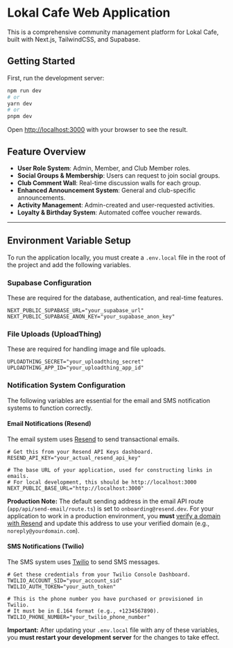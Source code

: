 # Lokal Cafe Web Application

This is a comprehensive community management platform for Lokal Cafe, built with Next.js, TailwindCSS, and Supabase.

## Getting Started

First, run the development server:

```bash
npm run dev
# or
yarn dev
# or
pnpm dev
```

Open [http://localhost:3000](http://localhost:3000) with your browser to see the result.

## Feature Overview

*   **User Role System**: Admin, Member, and Club Member roles.
*   **Social Groups & Membership**: Users can request to join social groups.
*   **Club Comment Wall**: Real-time discussion walls for each group.
*   **Enhanced Announcement System**: General and club-specific announcements.
*   **Activity Management**: Admin-created and user-requested activities.
*   **Loyalty & Birthday System**: Automated coffee voucher rewards.

---

## Environment Variable Setup

To run the application locally, you must create a `.env.local` file in the root of the project and add the following variables.

### Supabase Configuration

These are required for the database, authentication, and real-time features.

```env
NEXT_PUBLIC_SUPABASE_URL="your_supabase_url"
NEXT_PUBLIC_SUPABASE_ANON_KEY="your_supabase_anon_key"
```

### File Uploads (UploadThing)

These are required for handling image and file uploads.

```env
UPLOADTHING_SECRET="your_uploadthing_secret"
UPLOADTHING_APP_ID="your_uploadthing_app_id"
```

### Notification System Configuration

The following variables are essential for the email and SMS notification systems to function correctly.

#### Email Notifications (Resend)

The email system uses [Resend](https://resend.com) to send transactional emails.

```env
# Get this from your Resend API Keys dashboard.
RESEND_API_KEY="your_actual_resend_api_key"

# The base URL of your application, used for constructing links in emails.
# For local development, this should be http://localhost:3000
NEXT_PUBLIC_BASE_URL="http://localhost:3000"
```

**Production Note:** The default sending address in the email API route (`app/api/send-email/route.ts`) is set to `onboarding@resend.dev`. For your application to work in a production environment, you **must** [verify a domain with Resend](https://resend.com/domains) and update this address to use your verified domain (e.g., `noreply@yourdomain.com`).

#### SMS Notifications (Twilio)

The SMS system uses [Twilio](https://www.twilio.com) to send SMS messages.

```env
# Get these credentials from your Twilio Console Dashboard.
TWILIO_ACCOUNT_SID="your_account_sid"
TWILIO_AUTH_TOKEN="your_auth_token"

# This is the phone number you have purchased or provisioned in Twilio.
# It must be in E.164 format (e.g., +1234567890).
TWILIO_PHONE_NUMBER="your_twilio_phone_number"
```

**Important:** After updating your `.env.local` file with any of these variables, you **must restart your development server** for the changes to take effect.
